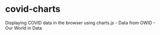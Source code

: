 # covid-charts
Displaying COVID data in the browser using charts.js - Data from OWID - Our World in Data
